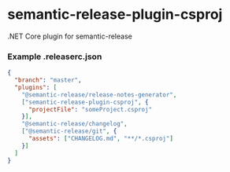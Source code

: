 # semantic-release-plugin-csproj
.NET Core plugin for semantic-release

### Example .releaserc.json
```json
{
  "branch": "master",
  "plugins": [
    "@semantic-release/release-notes-generator",
    ["semantic-release-plugin-csproj", {
      "projectFile": "someProject.csproj"
    }],
    "@semantic-release/changelog",
    ["@semantic-release/git", {
      "assets": ["CHANGELOG.md", "**/*.csproj"]
    }]
  ]
}
